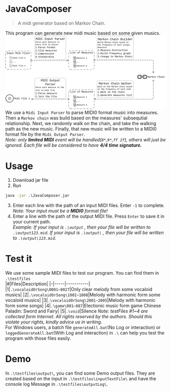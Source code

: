 # JavaComposer
> A midi generator based on Markov Chain.

This program can generate new midi music based on some given musics.  
![image](https://github.com/eggry/JavaComposer/raw/master/slides/graphs/composer-pixel.png)  
We use a ``Midi Input Parser`` to parse MIDI0 format music into measures. Then a ``Markov chain`` was build based on the measures' subsequtial relationship. Next, we randomly walk on the chain, and take the walking path as the new music. Finally, that new music will be written to a MIDI0 format file by the ``Midi Output Parser``.  
*Note: only **limited MIDI** event will be handled(``8*``,``9*``,``ff 2f``), others will just be ignored. Each file will be considered to have **4/4 time signature.***
# Usage
1. Download jar file
2. Run
```bat
java -jar .\JavaComposer.jar
```
3. Enter each line with the path of an input MIDI files. Enter ``-1`` to complete.  
*Note: Your input must be a **MIDI0** format file!*
4. Enter a line with the path of the output MIDI file. Press ``Enter`` to save it in your current path.    
*Example: If your input is ``.\output`` , then your file will be written to ``.\output123.mid``. If your input is ``.\output\`` , then your file will be written to ``.\output\123.mid``.*  
# Test it
We use some sample MIDI files to test our program. You can find them in ``.\testfiles``  
|#|Files|Description|
|-|-----|-----------|
|1|``.\vocaloidOrSong\0001~0027``|Only clear melody from some vocaloid musics| 
|2|``.\vocaloidOrSong\1001~1008``|Melody with harmonic form some vocaloid musics|
|3|``.\vocaloidOrSong\2001~2005``|Melody with harmonic form some songs|
|4|``.\game\001~087``|Electionic music form game Chinese Paladin: Sword and Fairy|
|5|``.\void``|Silence
*Note: testFiles #1~4 are collected form Internet. All rights reserved by the authors. Should this violate your rights, kindly advice us in writing.*   
For Windows users, a batch file ``generateAll.bat``(No Log or interaction) or ``loggedGenerateAll.bat``(With Log and interaction) in ``.\`` can help you test the program with those files easily.
# Demo
In ``.\testfiles\output\``, you can find some Demo output files. They are created based on the input in ``.\testfiles\inputTextFile\`` and have the console log Message in ``.\testfiles\outputLog\``.  